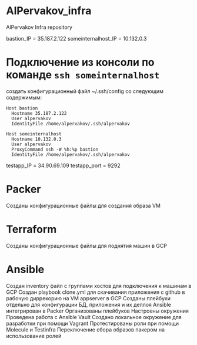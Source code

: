 # AlPervakov_infra
AlPervakov Infra repository

bastion_IP = 35.187.2.122
someinternalhost_IP = 10.132.0.3

# Подключение из консоли по команде `ssh someinternalhost`
создать конфигурационный файл ~/.ssh/config со следующим содержимым:

    Host bastion
      Hostname 35.187.2.122
      User alpervakov
      IdentityFile /home/alpervakov/.ssh/alpervakov

    Host someinternalhost
      Hostname 10.132.0.3
      User alpervakov
      ProxyCommand ssh -W %h:%p bastion
      IdentityFile /home/alpervakov/.ssh/alpervakov


testapp_IP = 34.90.69.109
testapp_port = 9292

# Packer
Созданы конфигурационные файлы для создания образа VM

# Terraform
Созданы конфигурационные файлы для поднятия машин в GCP

# Ansible
Создан inventory файл с группами хостов для подключения к машинам в GCP
Создан playbook clone.yml для скачивания приложения с github в рабочую диррекорию на VM appserver в GCP
Созданы плейбуки отдельно для конфигурации БД, приложения и их деплоя
Ansible интегрирован в Packer
Организованы плейбуков
Настроены окружения
Проведена работа с Ansible Vault
Создано локальное окружение для разработки при помощи Vagrant
Протестированы роли при помощи Molecule и Testinfra
Переключение сбора образов пакером на использование ролей
